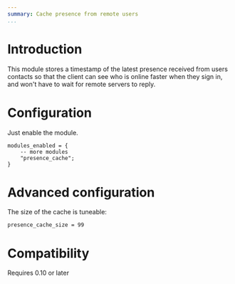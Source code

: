```yaml
---
summary: Cache presence from remote users
...
```


Introduction
============

This module stores a timestamp of the latest presence received from
users contacts so that the client can see who is online faster when they
sign in, and won't have to wait for remote servers to reply.

Configuration
=============

Just enable the module.

    modules_enabled = {
        -- more modules
        "presence_cache";
    }

Advanced configuration
======================

The size of the cache is tuneable:

    presence_cache_size = 99

Compatibility
=============

Requires 0.10 or later
